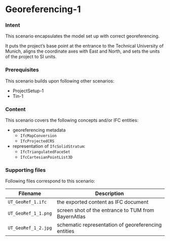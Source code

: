 
# Georeferencing-1

### Intent

This scenario encapsulates the model set up with correct georeferencing. 

It puts the project’s base point at the entrance to the Technical University of Munich,
 aligns the coordinate axes with East and North,
 and sets the units of the project to SI units. 

### Prerequisites

This scenario builds upon following other scenarios:

- ProjectSetup-1
- Tin-1

### Content

This scenario covers the following concepts and/or IFC entities:

- georeferencing metadata
    - `IfcMapConversion`
    - `IfcProjectedCRS`
- representation of `IfcSolidStratum`:
    - `IfcTriangulatedFaceSet`
    - `IfcCartesianPointList3D`

### Supporting files

Following files correspond to this scenario:

| Filename                          | Description                               |
|-----------------------------------|-------------------------------------------|
| `UT_GeoRef_1.ifc`                 | the exported content as IFC document      |
| `UT_GeoRef_1_1.png`               | screen shot of the entrance to TUM from BayernAtlas |
| `UT_GeoRef_1_2.jpg`               | schematic representation of georeferencing entities |
